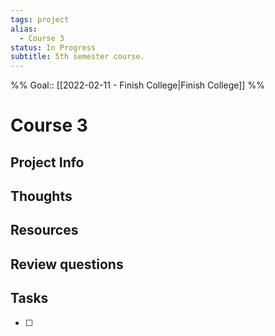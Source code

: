 ```yaml
---
tags: project
alias:
  - Course 3
status: In Progress
subtitle: 5th semester course.
---
```

%%
Goal:: [[2022-02-11 - Finish College|Finish College]]
%%

# Course 3

## Project Info

## Thoughts 

## Resources

## Review questions

## Tasks
- [ ] 